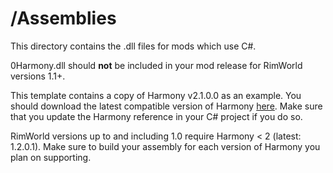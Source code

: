 # /Assemblies
This directory contains the .dll files for mods which use C#.

0Harmony.dll should **not** be included in your mod release for RimWorld versions 1.1+.

This template contains a copy of Harmony v2.1.0.0 as an example. You should download the latest compatible version of Harmony [here](https://github.com/pardeike/Harmony/releases/latest). Make sure that you update the Harmony reference in your C# project if you do so.

RimWorld versions up to and including 1.0 require Harmony < 2 (latest: 1.2.0.1). Make sure to build your assembly for each version of Harmony you plan on supporting.
